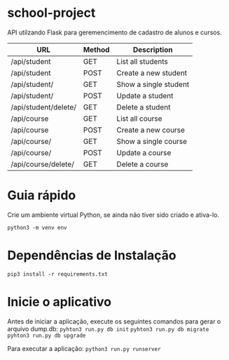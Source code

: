 # school-project

API utilzando Flask para geremencimento de cadastro de alunos e cursos.

| URL                      | Method | Description           |
|--------------------------|--------|-----------------------|
| /api/student             | GET    | List all students     |
| /api/student             | POST   | Create a new student  |
| /api/student/<id>        | GET    | Show a single student |
| /api/student/<id>        | POST   | Update a student      |
| /api/student/delete/<id> | GET    | Delete a student      |
 | /api/course              | GET    | List all course       |
| /api/course              | POST   | Create a new course   |
| /api/course/<id>         | GET    | Show a single course  |
| /api/course/<id>         | POST   | Update a course       |
| /api/course/delete/<id>  | GET    | Delete a course       |


# Guia rápido

Crie um ambiente virtual Python, se ainda não tiver sido criado e ativa-lo.

`python3 -m venv env`

# Dependências de Instalação

`pip3 install -r requirements.txt`

# Inicie o aplicativo

Antes de iniciar a aplicação, execute os seguintes comandos para gerar o arquivo dump.db:
`pyhton3 run.py db init`
`pyhton3 run.py db migrate`
`pyhton3 run.py db upgrade`

Para executar a aplicação:
`python3 run.py runserver`